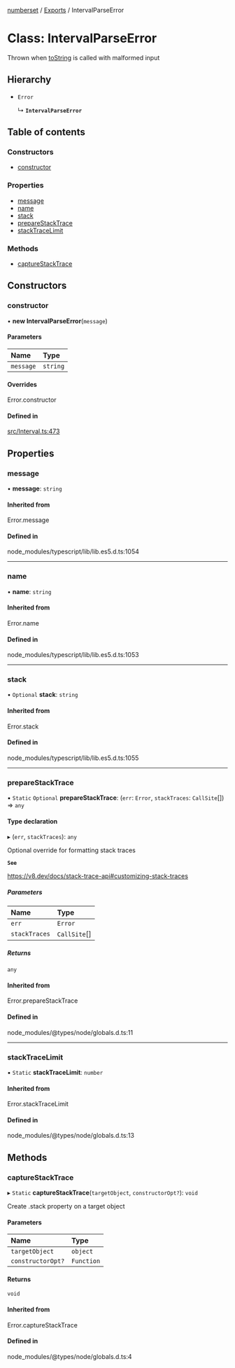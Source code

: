 [numberset](../README.md) / [Exports](../modules.md) / IntervalParseError

# Class: IntervalParseError

Thrown when [toString](Interval.md#tostring) is called with malformed input

## Hierarchy

- `Error`

  ↳ **`IntervalParseError`**

## Table of contents

### Constructors

- [constructor](IntervalParseError.md#constructor)

### Properties

- [message](IntervalParseError.md#message)
- [name](IntervalParseError.md#name)
- [stack](IntervalParseError.md#stack)
- [prepareStackTrace](IntervalParseError.md#preparestacktrace)
- [stackTraceLimit](IntervalParseError.md#stacktracelimit)

### Methods

- [captureStackTrace](IntervalParseError.md#capturestacktrace)

## Constructors

### constructor

• **new IntervalParseError**(`message`)

#### Parameters

| Name | Type |
| :------ | :------ |
| `message` | `string` |

#### Overrides

Error.constructor

#### Defined in

[src/Interval.ts:473](https://github.com/NickGaertner/NumberSet/blob/e590408/src/Interval.ts#L473)

## Properties

### message

• **message**: `string`

#### Inherited from

Error.message

#### Defined in

node_modules/typescript/lib/lib.es5.d.ts:1054

___

### name

• **name**: `string`

#### Inherited from

Error.name

#### Defined in

node_modules/typescript/lib/lib.es5.d.ts:1053

___

### stack

• `Optional` **stack**: `string`

#### Inherited from

Error.stack

#### Defined in

node_modules/typescript/lib/lib.es5.d.ts:1055

___

### prepareStackTrace

▪ `Static` `Optional` **prepareStackTrace**: (`err`: `Error`, `stackTraces`: `CallSite`[]) => `any`

#### Type declaration

▸ (`err`, `stackTraces`): `any`

Optional override for formatting stack traces

**`See`**

https://v8.dev/docs/stack-trace-api#customizing-stack-traces

##### Parameters

| Name | Type |
| :------ | :------ |
| `err` | `Error` |
| `stackTraces` | `CallSite`[] |

##### Returns

`any`

#### Inherited from

Error.prepareStackTrace

#### Defined in

node_modules/@types/node/globals.d.ts:11

___

### stackTraceLimit

▪ `Static` **stackTraceLimit**: `number`

#### Inherited from

Error.stackTraceLimit

#### Defined in

node_modules/@types/node/globals.d.ts:13

## Methods

### captureStackTrace

▸ `Static` **captureStackTrace**(`targetObject`, `constructorOpt?`): `void`

Create .stack property on a target object

#### Parameters

| Name | Type |
| :------ | :------ |
| `targetObject` | `object` |
| `constructorOpt?` | `Function` |

#### Returns

`void`

#### Inherited from

Error.captureStackTrace

#### Defined in

node_modules/@types/node/globals.d.ts:4
